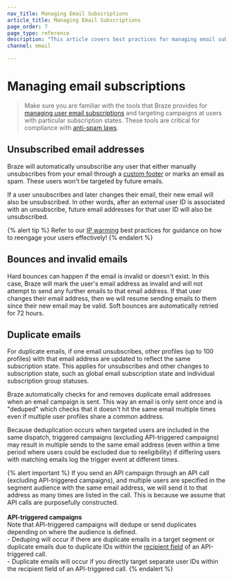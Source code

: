 ```yaml
---
nav_title: Managing Email Subscriptions
article_title: Managing Email Subscriptions
page_order: 7
page_type: reference
description: "This article covers best practices for managing email subscriptions, such as unsubscribed, invalid, or duplicate emails."
channel: email

---
```

   
# Managing email subscriptions

> Make sure you are familiar with the tools that Braze provides for [managing user email subscriptions][22] and targeting campaigns at users with particular subscription states. These tools are critical for compliance with [anti-spam laws][23].

## Unsubscribed email addresses

Braze will automatically unsubscribe any user that either manually unsubscribes from your email through a [custom footer]({{site.baseurl}}/user_guide/message_building_by_channel/email/custom_email_footer) or marks an email as spam. These users won't be targeted by future emails.

If a user unsubscribes and later changes their email, their new email will also be unsubscribed. In other words, after an external user ID is associated with an unsubscribe, future email addresses for that user ID will also be unsubscribed.

{% alert tip %}
Refer to our [IP warming]({{site.baseurl}}/user_guide/onboarding_with_braze/email_setup/ip_warming/) best practices for guidance on how to reengage your users effectively!
{% endalert %}

## Bounces and invalid emails

Hard bounces can happen if the email is invalid or doesn't exist. In this case, Braze will mark the user's email address as invalid and will not attempt to send any further emails to that email address. If that user changes their email address, then we will resume sending emails to them since their new email may be valid. Soft bounces are automatically retried for 72 hours.

## Duplicate emails

For duplicate emails, if one email unsubscribes, other profiles (up to 100 profiles) with that email address are updated to reflect the same subscription state. This applies for unsubscribes and other changes to subscription state, such as global email subscription state and individual subscription group statuses.

Braze automatically checks for and removes duplicate email addresses when an email campaign is sent. This way an email is only sent once and is "deduped" which checks that it doesn't hit the same email multiple times even if multiple user profiles share a common address.

Because deduplication occurs when targeted users are included in the same dispatch, triggered campaigns (excluding API-triggered campaigns) may result in multiple sends to the same email address (even within a time period where users could be excluded due to reeligibility) if differing users with matching emails log the trigger event at different times.

{% alert important %}
If you send an API campaign through an API call (excluding API-triggered campaigns), and multiple users are specified in the segment audience with the same email address, we will send it to that address as many times are listed in the call. This is because we assume that API calls are purposefully constructed.
<br><br>
**API-triggered campaigns**<br>
Note that API-triggered campaigns will dedupe or send duplicates depending on where the audience is defined. <br>- Deduping will occur if there are duplicate emails in a target segment or duplicate emails due to duplicate IDs within the [recipient field]({{site.baseurl}}/api/endpoints/messaging/send_messages/post_send_triggered_campaigns/) of an API-triggered call. <br>- Duplicate emails will occur if you directly target separate user IDs within the recipient field of an API-triggered call. 
{% endalert %}

[22]: {{site.baseurl}}/user_guide/message_building_by_channel/email/managing_user_subscriptions/#managing-user-subscriptions
[23]: {{site.baseurl}}/help/best_practices/spam_regulations/#spam-regulations
